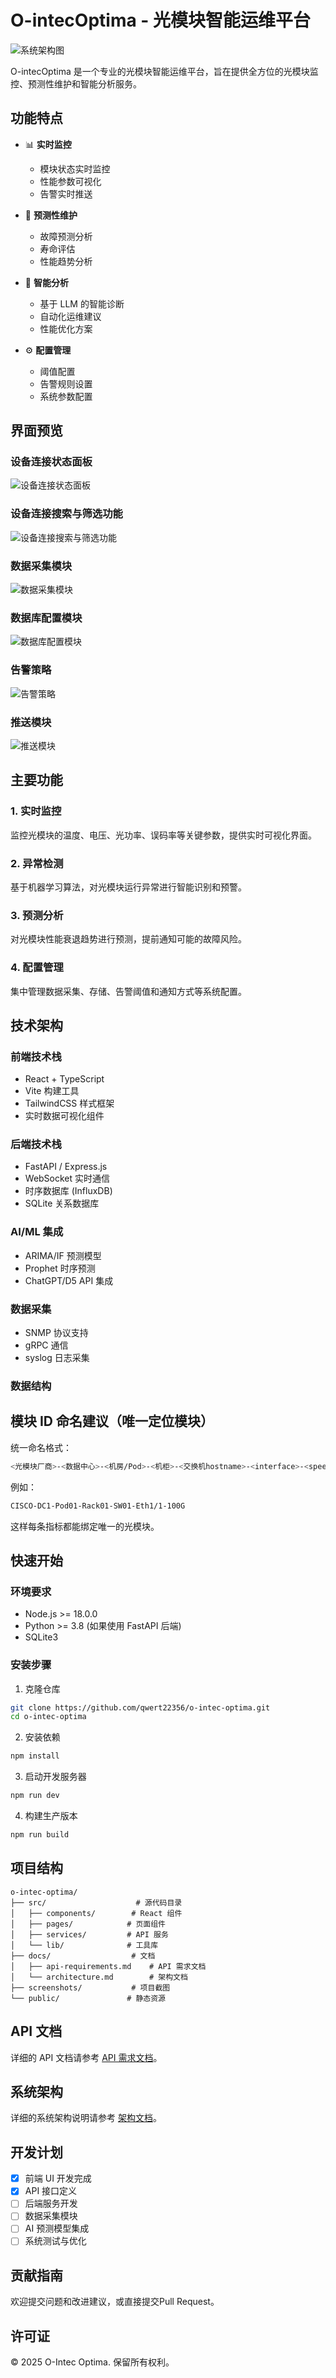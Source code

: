 # O-intecOptima - 光模块智能运维平台

![系统架构图](screenshots/系统架构图.png)

O-intecOptima 是一个专业的光模块智能运维平台，旨在提供全方位的光模块监控、预测性维护和智能分析服务。

## 功能特点

- 📊 **实时监控**
  - 模块状态实时监控
  - 性能参数可视化
  - 告警实时推送

- 🔮 **预测性维护**
  - 故障预测分析
  - 寿命评估
  - 性能趋势分析

- 🤖 **智能分析**
  - 基于 LLM 的智能诊断
  - 自动化运维建议
  - 性能优化方案

- ⚙️ **配置管理**
  - 阈值配置
  - 告警规则设置
  - 系统参数配置

## 界面预览

### 设备连接状态面板

![设备连接状态面板](screenshots/设备连接状态面板.jpg)

### 设备连接搜索与筛选功能

![设备连接搜索与筛选功能](screenshots/设备连接搜索与筛选功能.jpg)

### 数据采集模块

![数据采集模块](screenshots/数据采集模块.jpg)

### 数据库配置模块

![数据库配置模块](screenshots/数据库配置模块.jpg)

### 告警策略

![告警策略](screenshots/告警策略.jpg)

### 推送模块

![推送模块](screenshots/推送模块.jpg)

## 主要功能

### 1. 实时监控

监控光模块的温度、电压、光功率、误码率等关键参数，提供实时可视化界面。

### 2. 异常检测

基于机器学习算法，对光模块运行异常进行智能识别和预警。

### 3. 预测分析

对光模块性能衰退趋势进行预测，提前通知可能的故障风险。

### 4. 配置管理

集中管理数据采集、存储、告警阈值和通知方式等系统配置。

## 技术架构

### 前端技术栈
- React + TypeScript
- Vite 构建工具
- TailwindCSS 样式框架
- 实时数据可视化组件

### 后端技术栈
- FastAPI / Express.js
- WebSocket 实时通信
- 时序数据库 (InfluxDB)
- SQLite 关系数据库

### AI/ML 集成
- ARIMA/IF 预测模型
- Prophet 时序预测
- ChatGPT/D5 API 集成

### 数据采集
- SNMP 协议支持
- gRPC 通信
- syslog 日志采集

### 数据结构

## 模块 ID 命名建议（唯一定位模块）
统一命名格式：
```bash
<光模块厂商>-<数据中心>-<机房/Pod>-<机柜>-<交换机hostname>-<interface>-<speed>
```
例如：
```bash
CISCO-DC1-Pod01-Rack01-SW01-Eth1/1-100G
```
这样每条指标都能绑定唯一的光模块。

## 快速开始

### 环境要求
- Node.js >= 18.0.0
- Python >= 3.8 (如果使用 FastAPI 后端)
- SQLite3

### 安装步骤

1. 克隆仓库
```bash
git clone https://github.com/qwert22356/o-intec-optima.git
cd o-intec-optima
```

2. 安装依赖
```bash
npm install
```

3. 启动开发服务器
```bash
npm run dev
```

4. 构建生产版本
```bash
npm run build
```

## 项目结构

```
o-intec-optima/
├── src/                    # 源代码目录
│   ├── components/        # React 组件
│   ├── pages/            # 页面组件
│   ├── services/         # API 服务
│   └── lib/              # 工具库
├── docs/                  # 文档
│   ├── api-requirements.md    # API 需求文档
│   └── architecture.md        # 架构文档
├── screenshots/           # 项目截图
└── public/               # 静态资源
```

## API 文档

详细的 API 文档请参考 [API 需求文档](docs/api-requirements.md)。

## 系统架构

详细的系统架构说明请参考 [架构文档](docs/architecture.md)。

## 开发计划

- [x] 前端 UI 开发完成
- [x] API 接口定义
- [ ] 后端服务开发
- [ ] 数据采集模块
- [ ] AI 预测模型集成
- [ ] 系统测试与优化

## 贡献指南

欢迎提交问题和改进建议，或直接提交Pull Request。

## 许可证

© 2025 O-Intec Optima. 保留所有权利。
